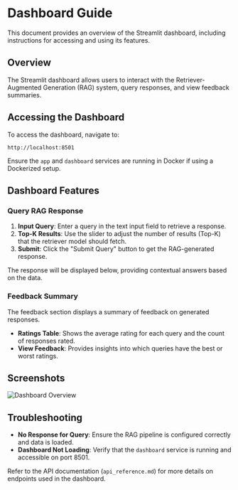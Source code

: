 
# Dashboard Guide

This document provides an overview of the Streamlit dashboard, including instructions for accessing and using its features.

## Overview

The Streamlit dashboard allows users to interact with the Retriever-Augmented Generation (RAG) system, query responses, and view feedback summaries.

## Accessing the Dashboard

To access the dashboard, navigate to:
```plaintext
http://localhost:8501
```
Ensure the `app` and `dashboard` services are running in Docker if using a Dockerized setup.

## Dashboard Features

### Query RAG Response

1. **Input Query**: Enter a query in the text input field to retrieve a response.
2. **Top-K Results**: Use the slider to adjust the number of results (Top-K) that the retriever model should fetch.
3. **Submit**: Click the "Submit Query" button to get the RAG-generated response.

The response will be displayed below, providing contextual answers based on the data.

### Feedback Summary

The feedback section displays a summary of feedback on generated responses.

- **Ratings Table**: Shows the average rating for each query and the count of responses rated.
- **View Feedback**: Provides insights into which queries have the best or worst ratings.

## Screenshots

![Dashboard Overview](path/to/dashboard-overview.png)

## Troubleshooting

- **No Response for Query**: Ensure the RAG pipeline is configured correctly and data is loaded.
- **Dashboard Not Loading**: Verify that the `dashboard` service is running and accessible on port 8501.

Refer to the API documentation (`api_reference.md`) for more details on endpoints used in the dashboard.

